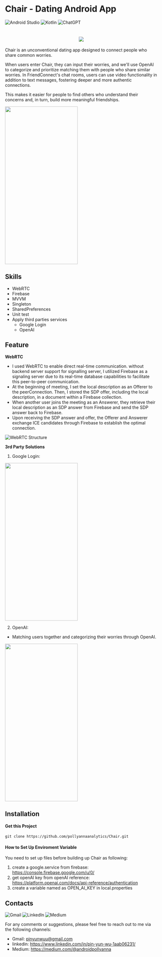 
# Chair - Dating Android App

![Android Studio](https://img.shields.io/badge/Android%20Studio-3DDC84.svg?style=for-the-badge&logo=android-studio&logoColor=white)
![Kotlin](https://img.shields.io/badge/kotlin-%237F52FF.svg?style=for-the-badge&logo=kotlin&logoColor=white)
![ChatGPT](https://img.shields.io/badge/chatGPT-74aa9c?style=for-the-badge&logo=openai&logoColor=white)

<h1 align = "center">
    <img src = "https://github.com/pollyannaanalytics/Chair/assets/114213570/c9369859-f7e0-471b-a71e-7ad93b19de33">
</h1>

Chair is an unconventional dating app designed to connect people who share common worries.

When users enter Chair, they can input their worries, and we'll use OpenAI to categorize and prioritize matching them with people who share similar worries. In FriendConnect's chat rooms, users can use video functionality in addition to text messages, fostering deeper and more authentic connections.

This makes it easier for people to find others who understand their concerns and, in turn, build more meaningful friendships.




<img src="https://github.com/pollyannaanalytics/Chair/assets/114213570/08db57e1-8db4-4b01-bf61-08028880a031" width="240" height="520">


## Skills
* WebRTC
* Firebase
* MVVM
* Singleton
* SharedPreferences
* Unit test
* Apply third parties services
    * Google Login
    * OpenAI


## Feature
**WebRTC**

* I used WebRTC to enable direct real-time communication. without backend server support for signalling server, I utilized Firebase as a signaling server due to its real-time database capabilities to facilitate this peer-to-peer communication.
* At the beginning of meeting, I set the local description as an Offerer to the peerConnection. Then, I stored the SDP offer, including the local description, in a document within a Firebase collection.
* When another user joins the meeting as an Answerer, they retrieve their local description as an SDP answer from Firebase and send the SDP answer back to Firebase. 
* Upon receiving the SDP answer and offer, the Offerer and Answerer exchange ICE candidates through Firebase to establish the optimal connection.

![WebRTC Structure](https://github.com/pollyannaanalytics/Chair/assets/114213570/b2f2d576-cfa2-4d56-8b26-c1ea49e6f4eb)




**3rd Party Solutions**

1. Google Login:

<img src="https://github.com/pollyannaanalytics/Chair/assets/114213570/d70a7c29-3158-4089-94ec-cb70ade43182" width="240" height="520">




2. OpenAI:
* Matching users together and categorizing their worries through OpenAI.

<img src="https://github.com/pollyannaanalytics/Chair/assets/114213570/7a7fbd86-48e8-4caa-8690-27cc8dcb2f58" width="240" height="520">


## Installation

#### Get this Project

```kotlin=
git clone https://github.com/pollyannaanalytics/Chair.git
```

#### How to Set Up Enviroment Variable
You need to set up files before building up Chair as following:
1. create a google.service from firebase: https://console.firebase.google.com/u/0/
2. get openAI key from openAI reference: 
https://platform.openai.com/docs/api-reference/authentication
4. create a variable named as OPEN_AI_KEY in local.properties


## Contacts 
![Gmail](https://img.shields.io/badge/Gmail-D14836?style=for-the-badge&logo=gmail&logoColor=white)
![LinkedIn](https://img.shields.io/badge/linkedin-%230077B5.svg?style=for-the-badge&logo=linkedin&logoColor=white)
![Medium](https://img.shields.io/badge/Medium-12100E?style=for-the-badge&logo=medium&logoColor=white)

For any comments or suggestions, please feel free to reach out to me via the following channels:

* Gmail: pinyunwuu@gmail.com
* linkedin: https://www.linkedin.com/in/pin-yun-wu-1aab06231/
* Medium: https://medium.com/@androidpollyanna


